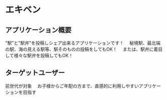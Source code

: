 # エキベン

## アプリケーション概要
"駅"と"駅弁"を投稿しシェア出来るアプリケーションです！　
秘境駅、最北端の駅、海の見える駅等、駅そのものの投稿をしてもOK！　
または、駅弁に着目して様々な駅弁を投稿してもOK！

## ターゲットユーザー
前世代が対象　
お子様からご年配の方まで、直感的に利用しやすいアプリケーションを目指す